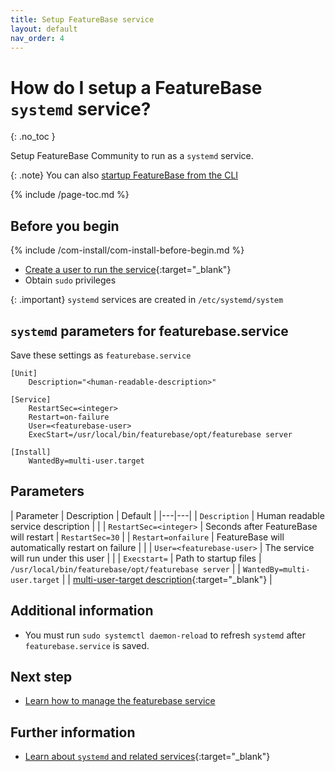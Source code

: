 ```yaml
---
title: Setup FeatureBase service
layout: default
nav_order: 4
---
```


# How do I setup a FeatureBase `systemd` service?
{: .no_toc }

Setup FeatureBase Community to run as a `systemd` service.

{: .note}
You can also [startup FeatureBase from the CLI](/docs/community/com-startup-connect)

{% include /page-toc.md %}

## Before you begin

{% include /com-install/com-install-before-begin.md %}
* [Create a user to run the service](https://linuxize.com/post/how-to-create-users-in-linux-using-the-useradd-command/){:target="_blank"}
* Obtain `sudo` privileges

{: .important}
`systemd` services are created in `/etc/systemd/system`

## `systemd` parameters for featurebase.service

Save these settings as `featurebase.service`

```
[Unit]
    Description="<human-readable-description>"

[Service]
    RestartSec=<integer>
    Restart=on-failure
    User=<featurebase-user>
    ExecStart=/usr/local/bin/featurebase/opt/featurebase server

[Install]
    WantedBy=multi-user.target
```

## Parameters

| Parameter | Description | Default |
|---|---|
| `Description` | Human readable service description | |
| `RestartSec=<integer>` | Seconds after FeatureBase will restart | `RestartSec=30` |
| `Restart=onfailure` | FeatureBase will automatically restart on failure |  |
| `User=<featurebase-user>` | The service will run under this user |  |
| `Execstart=` | Path to startup files | `/usr/local/bin/featurebase/opt/featurebase server` |
| `WantedBy=multi-user.target` |   | [multi-user-target description](https://www.baeldung.com/linux/systemd-target-multi-user#the-multi-user-target){:target="_blank"} |

## Additional information

* You must run `sudo systemctl daemon-reload` to refresh `systemd` after `featurebase.service` is saved.

## Next step

* [Learn how to manage the featurebase service](/docs/community/com-config/com-config-service-fb-manage)

## Further information

* [Learn about `systemd` and related services](https://linuxhandbook.com/create-systemd-services/){:target="_blank"}
